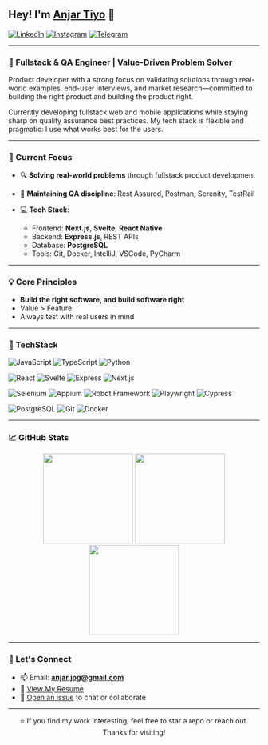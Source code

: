## Hey! I'm [Anjar Tiyo](https://github.com/AnjarTiyo) 👋

[![LinkedIn](https://img.shields.io/badge/-LinkedIn-0e76a8?style=flat-square\&logo=linkedin\&logoColor=white)](https://linkedin.com/in/anjartiyo)
[![Instagram](https://img.shields.io/badge/-Instagram-e4405f?style=flat-square\&logo=instagram\&logoColor=white)](https://instagram.com/anjartiyo.s/)
[![Telegram](https://img.shields.io/badge/-Telegram-0088cc?style=flat-square\&logo=telegram\&logoColor=white)](https://t.me/anjartiyo)

---

### 🚀 Fullstack & QA Engineer | Value-Driven Problem Solver

Product developer with a strong focus on validating solutions through real-world examples, end-user interviews, and market research—committed to building the right product and building the product right.

Currently developing fullstack web and mobile applications while staying sharp on quality assurance best practices. My tech stack is flexible and pragmatic: I use what works best for the users.

---

### 🧠 Current Focus

* 🔍 **Solving real-world problems** through fullstack product development
* 🧪 **Maintaining QA discipline**: Rest Assured, Postman, Serenity, TestRail
* 💻 **Tech Stack**:

  * Frontend: **Next.js**, **Svelte**, **React Native**
  * Backend: **Express.js**, REST APIs
  * Database: **PostgreSQL**
  * Tools: Git, Docker, IntelliJ, VSCode, PyCharm

---

### 💡 Core Principles

* **Build the right software, and build software right**
* Value > Feature
* Always test with real users in mind

---

### 🔧 TechStack

<!-- Programming Languages -->
![JavaScript](https://img.shields.io/badge/-JavaScript-F7DF1E?style=flat&logo=javascript&logoColor=black)
![TypeScript](https://img.shields.io/badge/-TypeScript-3178C6?style=flat&logo=typescript&logoColor=white)
![Python](https://img.shields.io/badge/-Python-3776AB?style=flat&logo=python&logoColor=white)

<!-- Frameworks & Runtimes -->
![React](https://img.shields.io/badge/-React-20232A?style=flat&logo=react&logoColor=61DAFB)
![Svelte](https://img.shields.io/badge/-Svelte-FF3E00?style=flat&logo=svelte&logoColor=white)
![Express](https://img.shields.io/badge/-Express-000000?style=flat&logo=express&logoColor=white)
![Next.js](https://img.shields.io/badge/-Next.js-000?style=flat&logo=nextdotjs&logoColor=white)

<!-- QA & Automation Tools -->
![Selenium](https://img.shields.io/badge/-Selenium-43B02A?style=flat&logo=selenium&logoColor=white)
![Appium](https://img.shields.io/badge/-Appium-00B5D8?style=flat&logo=appium&logoColor=white)
![Robot Framework](https://img.shields.io/badge/-Robot_Framework-000000?style=flat&logo=robotframework&logoColor=white)
![Playwright](https://img.shields.io/badge/-Playwright-2EAD33?style=flat&logo=microsoft&logoColor=white)
![Cypress](https://img.shields.io/badge/-Cypress-17202C?style=flat&logo=cypress&logoColor=white)

<!-- Databases & Tools -->
![PostgreSQL](https://img.shields.io/badge/-PostgreSQL-336791?style=flat&logo=postgresql&logoColor=white)
![Git](https://img.shields.io/badge/-Git-F05032?style=flat&logo=git&logoColor=white)
![Docker](https://img.shields.io/badge/-Docker-2496ED?style=flat&logo=docker&logoColor=white)


---

### 📈 GitHub Stats

<div align="center">
  <img height="180em" src="https://github-readme-stats.vercel.app/api?username=AnjarTiyo&theme=vue-dark&show_icons=true&hide_border=true&count_private=true" />
  <img height="180em" src="https://github-readme-streak-stats.herokuapp.com/?user=AnjarTiyo&theme=vue-dark&hide_border=true" />
  <img height="180em" src="https://github-readme-stats.vercel.app/api/top-langs/?username=AnjarTiyo&theme=vue-dark&show_icons=true&hide_border=true&layout=compact" />
</div>

---

### 🤝 Let's Connect

* 📫 Email: **[anjar.jog@gmail.com](mailto:anjar.jog@gmail.com)**
* 📝 [View My Resume](https://docs.google.com/document/d/1v6lZ8vDBrffmiVHyIrSvNkLbkFYzBKKS/view)
* 💬 [Open an issue](https://github.com/AnjarTiyo/AnjarTiyo/issues) to chat or collaborate

---

<div align="center">

⭐ If you find my work interesting, feel free to star a repo or reach out. Thanks for visiting!

</div>
